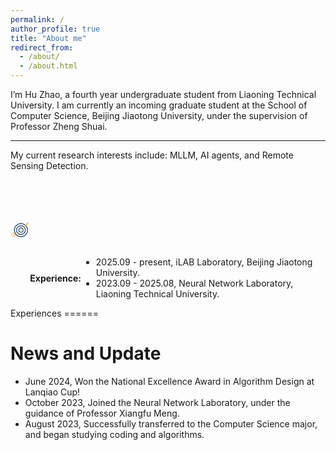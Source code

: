 ```yaml
---
permalink: /
author_profile: true
title: "About me"
redirect_from: 
  - /about/
  - /about.html
---
```


I’m Hu Zhao, a fourth year undergraduate student from Liaoning Technical University. I am currently an incoming graduate student at the School of Computer Science, Beijing Jiaotong University, under the supervision of Professor Zheng Shuai. 
****
My current research interests include: MLLM, AI agents, and Remote Sensing Detection.

<br><br><br>

<!-- Generator: Adobe Illustrator 24.1.0, SVG Export Plug-In . SVG Version: 6.00 Build 0)  -->
<svg class="experience-img" xmlns="http://www.w3.org/2000/svg" xmlns:xlink="http://www.w3.org/1999/xlink" x="0px" y="0px"
     viewBox="0 0 512 512" style="enable-background:new 0 0 512 512;" xml:space="preserve">
    <g id="_x31_0_x2C__target_x2C__goal_x2C__focus_x2C__aim_x2C__success">
        <g>
            <path id="XMLID_368_" style="fill:#FFB24D;" d="M35.999,396.001h-10c-5.523,0-10-4.478-10-10s4.477-10,10-10h10
            c5.523,0,10,4.478,10,10S41.522,396.001,35.999,396.001z"/>
            <path id="XMLID_372_" style="fill:#FFB24D;" d="M151.839,396.001h-75.84c-5.523,0-10-4.478-10-10s4.477-10,10-10h75.84
            c5.523,0,10,4.478,10,10S157.362,396.001,151.839,396.001z"/>
            <path id="XMLID_374_" style="fill:#FFB24D;" d="M124.719,356.001h-78.72c-5.523,0-10-4.478-10-10s4.477-10,10-10h78.72
            c5.523,0,10,4.478,10,10S130.242,356.001,124.719,356.001z"/>
            <path id="XMLID_376_" style="fill:#FFB24D;" d="M203.459,436.001H45.999c-5.523,0-10-4.478-10-10s4.477-10,10-10h157.46
            c5.523,0,10,4.478,10,10S208.982,436.001,203.459,436.001z"/>
            <path id="XMLID_380_" style="fill:#153866;" d="M285.999,456.001c-104.766,0-190-85.233-190-190c0-104.766,85.234-190,190-190
            s190,85.234,190,190C475.999,370.767,390.766,456.001,285.999,456.001z M285.999,96.001c-93.738,0-170,76.262-170,170
            s76.262,170,170,170s170-76.262,170-170S379.738,96.001,285.999,96.001z"/>
            <path id="XMLID_388_" style="fill:#153866;" d="M285.999,396.001c-71.682,0-130-58.317-130-130c0-71.682,58.318-130,130-130
            s130,58.318,130,130C415.999,337.683,357.682,396.001,285.999,396.001z M285.999,156.001c-60.654,0-110,49.346-110,110
            s49.346,110,110,110s110-49.346,110-110S346.654,156.001,285.999,156.001z"/>
            <path id="XMLID_391_" style="fill:#153866;" d="M285.999,336.001c-38.598,0-70-31.402-70-70s31.402-70,70-70s70,31.402,70,70
            S324.598,336.001,285.999,336.001z M285.999,216.001c-27.57,0-50,22.43-50,50s22.43,50,50,50s50-22.43,50-50
            S313.57,216.001,285.999,216.001z"/>
            <path id="XMLID_394_" style="fill:#FFB24D;" d="M484.585,115.9l-35-5c-4.4-0.628-7.857-4.085-8.485-8.485l-5-35
            c-0.781-5.467,3.018-10.533,8.485-11.313c5.468-0.781,10.533,3.018,11.313,8.485l3.939,27.575l27.575,3.939
            c5.467,0.781,9.267,5.846,8.485,11.313C495.115,112.904,490.026,116.681,484.585,115.9z"/>
            <path id="XMLID_395_" style="fill:#FFB24D;" d="M278.928,273.072c-3.905-3.905-3.905-10.237,0-14.143l200-200
            c3.905-3.904,10.237-3.904,14.143,0c3.905,3.905,3.905,10.237,0,14.143l-200,200C289.164,276.977,282.834,276.976,278.928,273.072
            z"/>
        </g>
    </g>
</svg> 

<div class="experience-container">
    <div class="experience-img">
        <!-- SVG 图像部分已放置于此 -->
    </div>
    <p>
        <strong>Experience:</strong>
        <ul>
            <li>2025.09 - present, iLAB Laboratory, Beijing Jiaotong University.</li>
            <li>2023.09 - 2025.08, Neural Network Laboratory, Liaoning Technical University.</li>
        </ul>
    </p>
</div> Experiences
======


News and Update
======
- June 2024, Won the National Excellence Award in Algorithm Design at Lanqiao Cup!
- October 2023, Joined the Neural Network Laboratory, under the guidance of Professor Xiangfu Meng.
- August 2023, Successfully transferred to the Computer Science major, and began studying coding and algorithms.

<style>
    /* CSS 样式直接写在这里 */
    .experience-img {
        width: 30px;  /* 设置宽度 */
        height: 30px; /* 设置高度 */
        vertical-align: middle;  /* 保证图片和文本对齐 */
        margin-right: 10px; /* 控制图片与文字之间的距离 */
    }

    .experience-container {
        display: flex;
        align-items: center; /* 保证图片和文本垂直居中对齐 */
    }
</style>

